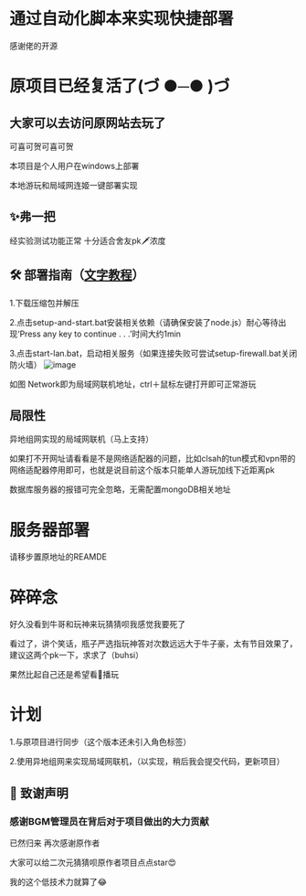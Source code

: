 # 通过自动化脚本来实现快捷部署

感谢佬的开源
# 原项目已经复活了(づ ●─● )づ

## 大家可以去访问原网站去玩了

可喜可贺可喜可贺

本项目是个人用户在windows上部署

本地游玩和局域网连姬一键部署实现

## ✨弗一把
经实验测试功能正常
十分适合舍友pk🗡浓度





## 🛠️ 部署指南（[文字教程](https://github.com/czjun/anime-character-guessr/blob/master/%E6%96%87%E5%AD%97%E6%95%99%E7%A8%8B.txt)）
1.下载压缩包并解压

2.点击setup-and-start.bat安装相关依赖（请确保安装了node.js）耐心等待出现‘Press any key to continue . . .’时间大约1min

3.点击start-lan.bat，启动相关服务（如果连接失败可尝试setup-firewall.bat关闭防火墙）
![image](https://github.com/user-attachments/assets/441968cd-34a5-4a3e-94a3-68eb1b7501a8)

如图 Network即为局域网联机地址，ctrl＋鼠标左键打开即可正常游玩

## 局限性
异地组网实现的局域网联机（马上支持）

如果打不开网址请看看是不是网络适配器的问题，比如clsah的tun模式和vpn带的网络适配器停用即可，也就是说目前这个版本只能单人游玩加线下近距离pk

数据库服务器的报错可完全忽略，无需配置mongoDB相关地址

# 服务器部署
请移步置原地址的REAMDE

# 碎碎念
好久没看到牛哥和玩神来玩猜猜呗我感觉我要死了

看过了，讲个笑话，瓶子严选指玩神答对次数远远大于牛子豪，太有节目效果了，建议这两个pk一下，求求了（buhsi）

果然比起自己还是希望看🐖播玩




# 计划
1.与原项目进行同步（这个版本还未引入角色标签）

2.使用异地组网来实现局域网联机，（以实现，稍后我会提交代码，更新项目）



## 🙏 致谢声明
### 感谢BGM管理员在背后对于项目做出的大力贡献
已然归来
再次感谢原作者

大家可以给二次元猜猜呗原作者项目点点star😍

我的这个低技术力就算了😂
